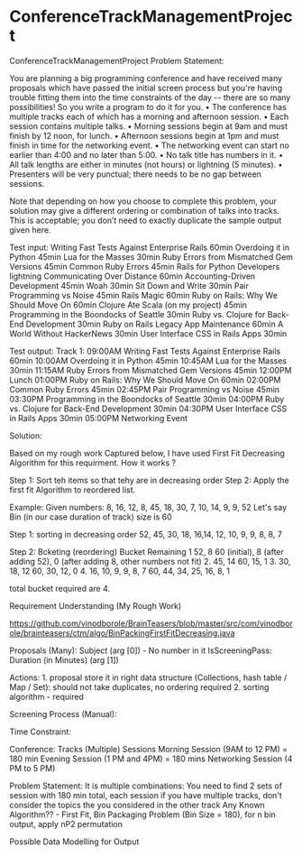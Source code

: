 # ConferenceTrackManagementProject
ConferenceTrackManagementProject
Problem Statement:

You are planning a big programming conference and have received many proposals which have passed the initial screen process but you're having trouble fitting them into the time constraints of the day -- there are so many possibilities! So you write a program to do it for you.
	•	The conference has multiple tracks each of which has a morning and afternoon session.
	•	Each session contains multiple talks.
	•	Morning sessions begin at 9am and must finish by 12 noon, for lunch.
	•	Afternoon sessions begin at 1pm and must finish in time for the networking event.
	•	The networking event can start no earlier than 4:00 and no later than 5:00.
	•	No talk title has numbers in it.
	•	All talk lengths are either in minutes (not hours) or lightning (5 minutes).
	•	Presenters will be very punctual; there needs to be no gap between sessions.
 
Note that depending on how you choose to complete this problem, your solution may give a different ordering or combination of talks into tracks. This is acceptable; you don’t need to exactly duplicate the sample output given here.
 
Test input:
Writing Fast Tests Against Enterprise Rails 60min
Overdoing it in Python 45min
Lua for the Masses 30min
Ruby Errors from Mismatched Gem Versions 45min
Common Ruby Errors 45min
Rails for Python Developers lightning
Communicating Over Distance 60min
Accounting-Driven Development 45min
Woah 30min
Sit Down and Write 30min
Pair Programming vs Noise 45min
Rails Magic 60min
Ruby on Rails: Why We Should Move On 60min
Clojure Ate Scala (on my project) 45min
Programming in the Boondocks of Seattle 30min
Ruby vs. Clojure for Back-End Development 30min
Ruby on Rails Legacy App Maintenance 60min
A World Without HackerNews 30min
User Interface CSS in Rails Apps 30min
 
Test output: 
Track 1:
09:00AM Writing Fast Tests Against Enterprise Rails 60min
10:00AM Overdoing it in Python 45min
10:45AM Lua for the Masses 30min
11:15AM Ruby Errors from Mismatched Gem Versions 45min
12:00PM Lunch
01:00PM Ruby on Rails: Why We Should Move On 60min
02:00PM Common Ruby Errors 45min
02:45PM Pair Programming vs Noise 45min
03:30PM Programming in the Boondocks of Seattle 30min
04:00PM Ruby vs. Clojure for Back-End Development 30min
04:30PM User Interface CSS in Rails Apps 30min
05:00PM Networking Event


Solution:

Based on my rough work Captured below, I have used First Fit Decreasing Algorithm for this requirment. How it works ?

Step 1:
Sort teh items so that tehy are in decreasing order
Step 2: 
Apply the first fit Algorithm to reordered list.

Example:
Given numbers:
8, 16, 12, 8, 45, 18, 30, 7, 10, 14, 9, 9, 52
Let's say Bin (in our case duration of track) size is 60 

Step 1: sorting in decreasing order
52, 45, 30, 18, 16,14, 12, 10, 9, 9, 8, 8, 7

Step 2: Bcketing (reordering)
          Bucket                      Remaining
1       52, 8                            60 (initial), 8 (after adding 52), 0 (after adding 8, other numbers not fit)
2.      45, 14                           60, 15, 1
3.      30, 18, 12                       60, 30, 12, 0
4.      16, 10, 9, 9, 8, 7               60, 44, 34, 25, 16, 8, 1 

total bucket required are 4.


Requirement Understanding (My Rough Work)


https://github.com/vinodborole/BrainTeasers/blob/master/src/com/vinodborole/brainteasers/ctm/algo/BinPackingFirstFitDecreasing.java

Proposals (Many):
	Subject (arg [0]) - No number in it
	IsScreeningPass:
        Duration (in Minutes) (arg [1])
        
Actions:
      1. proposal store it in right data structure  (Collections, hash table / Map / Set):  should not take duplicates, no ordering required
       2. sorting algorithm - required

Screening Process (Manual):

Time Constraint: 

Conference:
  Tracks (Multiple)
	  Sessions
		Morning Session (9AM to 12 PM) = 180 min
		Evening Session (1 PM and 4PM) = 180 mins
		Networking Session (4 PM to 5 PM)

Problem Statement:
It is multiple combinations: 
You need to find 2 sets of session with 180 min total, each session
if you have multiple tracks, don't consider the topics the you considered in the other track
Any Known Algorithm?? -  First Fit, Bin Packaging Problem (Bin Size = 180), for n bin output, apply nP2 permutation 

Possible Data Modelling for Output  


	 
